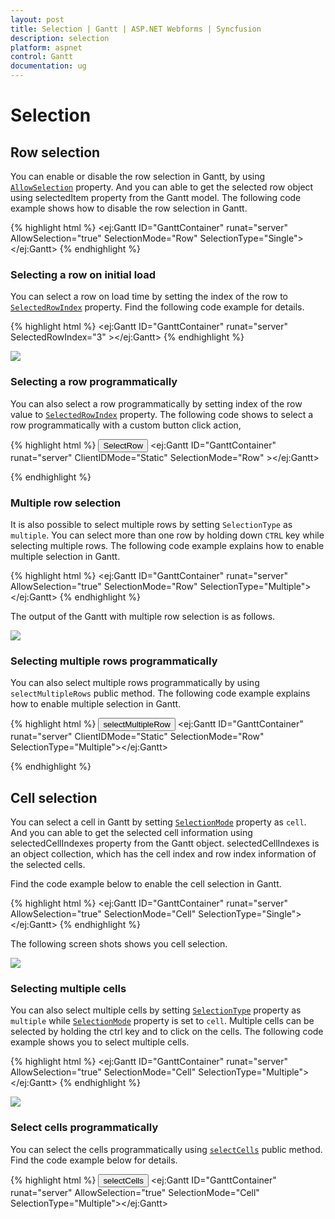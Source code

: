```yaml
---
layout: post
title: Selection | Gantt | ASP.NET Webforms | Syncfusion
description: selection
platform: aspnet
control: Gantt
documentation: ug
---
```

# Selection

## Row selection

You can enable or disable the row selection in Gantt, by using [`AllowSelection`](/api/js/ejgantt#members:allowselection) property. And you can able to get the selected row object using selectedItem property from the Gantt model. The following code example shows how to disable the row selection in Gantt.

{% highlight html %}
<ej:Gantt ID="GanttContainer" runat="server" 
AllowSelection="true"
SelectionMode="Row" 
SelectionType="Single"></ej:Gantt>
{% endhighlight %}

### Selecting a row on initial load

You can select a row on load time by setting the index of the row to [`SelectedRowIndex`](/api/js/ejgantt#members:selectedrowindex) property. Find the following code example for details.

{% highlight html %}
<ej:Gantt ID="GanttContainer" runat="server" 
SelectedRowIndex="3" ></ej:Gantt>
{% endhighlight %}

![](/js/Gantt/Selection_images/Selection_img1.png)

### Selecting a row programmatically 

You can also select a row programmatically by setting index of the row value to [`SelectedRowIndex`](/api/js/ejgantt#members:selectedrowindex) property. The following code shows to select a row programmatically with a custom button click action,

{% highlight html %}
<input type="button" onclick="selectRow()" value="SelectRow"/>
<ej:Gantt ID="GanttContainer" runat="server" ClientIDMode="Static"
SelectionMode="Row" ></ej:Gantt>
<script type="text/javascript">     
    function selectRow() {         
            $("#GanttContainer ").ejGantt("option", "selectedRowIndex", 4);
        }
</script>
{% endhighlight %}

### Multiple row selection

It is also possible to select multiple rows by setting `SelectionType` as `multiple`. You can select more than one row by holding down `CTRL` key while selecting multiple rows.
The following code example explains how to enable multiple selection in Gantt.

{% highlight html %}
<ej:Gantt ID="GanttContainer" runat="server" 
AllowSelection="true"
SelectionMode="Row" 
SelectionType="Multiple"></ej:Gantt>
{% endhighlight %}

The output of the Gantt with multiple row selection is as follows.

![](/js/Gantt/Selection_images/Selection_img5.png)


### Selecting multiple rows programmatically 

You can also select multiple rows programmatically  by using `selectMultipleRows` public method. The following code example explains how to enable multiple selection in Gantt.

{% highlight html %}
<input type="button" onclick="selectMultipleRow()" value="selectMultipleRow"/>
<ej:Gantt ID="GanttContainer" runat="server" ClientIDMode="Static"
SelectionMode="Row" SelectionType="Multiple"></ej:Gantt>
<script type="text/javascript">     
    function selectMultipleRow() {         
       var ganttObj = $("#GanttContainer").data("ejGantt"),
           multipleRowIndex = [1,0,5,7];  		    
	   ganttObj.selectMultipleRows(multipleRowIndex);
        }
</script>
{% endhighlight %}

## Cell selection

You can select a cell in Gantt by setting [`SelectionMode`](/api/js/ejgantt#members:selectionmode) property as `cell`. And you can able to get the selected cell information using selectedCellIndexes property from the Gantt object. selectedCellIndexes is an object collection, which has the cell index and row index information of the selected cells.

Find the code example below to enable the cell selection in Gantt. 

{% highlight html %}
<ej:Gantt ID="GanttContainer" runat="server" 
AllowSelection="true"
SelectionMode="Cell" 
SelectionType="Single"></ej:Gantt>
{% endhighlight %}

The following screen shots shows you cell selection.

![](/js/Gantt/Selection_images/Selection_img2.png)

### Selecting multiple cells

You can also select multiple cells by setting [`SelectionType`](/api/js/ejgantt#members:selectiontype) property as `multiple` while [`SelectionMode`](/api/js/ejgantt#members:selectionmode) property is set to `cell`. Multiple cells can be selected by holding the ctrl key and to click on the cells. The following code example shows you to select multiple cells.

{% highlight html %}
<ej:Gantt ID="GanttContainer" runat="server" 
AllowSelection="true"
SelectionMode="Cell" 
SelectionType="Multiple"></ej:Gantt>
{% endhighlight %}

![](/js/Gantt/Selection_images/Selection_img3.png)

### Select cells programmatically 

You can select the cells programmatically using [`selectCells`](/api/js/ejgantt#methods:selectcells) public method. Find the code example below for details.

{% highlight html %}
<input type="button" onclick="selectCells()" value="selectCells"/>
<ej:Gantt ID="GanttContainer" runat="server" 
AllowSelection="true"
SelectionMode="Cell" 
SelectionType="Multiple"></ej:Gantt>
<script type="text/javascript">
    function selectCells() {         
           var ganttObj = $("#GanttContainer").data("ejGantt");
                cellIndex = [{
                              rowIndex: 2,
                              cellIndex: 1
                              }, {
                              rowIndex: 3,
                              cellIndex: 1
                              }];
           ganttObj.selectCells(cellIndex);
        }
<script>
{% endhighlight %}

![](/js/Gantt/Selection_images/Selection_img4.png)

## MultiSelection – Touch Option

It is possible to select rows using touch action in Gantt. Gantt provides support for both single selection and multiple row selection using touch action. For multiple row selection, when we tap on a cell, a helper icon will be displayed using which we can select multiple rows.

The following code example describes how to enable multiple selection in Gantt.

{% highlight html %}
<ej:Gantt ID="GanttContainer" runat="server" 
SelectionMode="Row" 
SelectionType="Multiple"></ej:Gantt>
{% endhighlight %}

The following output is displayed the result of multiple selection in touch device environment.

![](/js/Gantt/Selection_images/Selection_img6.png)